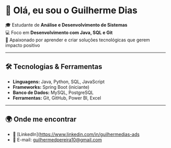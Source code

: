# 👋 Olá, eu sou o Guilherme Dias

🎓 Estudante de **Análise e Desenvolvimento de Sistemas**  
💻 Foco em **Desenvolvimento com Java, SQL e Git**  
🚀 Apaixonado por aprender e criar soluções tecnológicas que gerem impacto positivo  

---

## 🛠️ Tecnologias & Ferramentas

- **Linguagens:** Java, Python, SQL, JavaScript  
- **Frameworks:** Spring Boot (iniciante)
- **Banco de Dados:** MySQL, PostgreSQL  
- **Ferramentas:** Git, GitHub, Power BI, Excel  
 
---

## 🌍 Onde me encontrar

- 💼 [LinkedIn](https://www.linkedin.com/in/guilhermedias-ads
- 📧 E-mail: guilhermedpereira10@gmail.com
